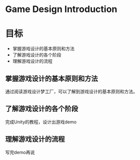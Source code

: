 # Game Design Introduction

# 目标

- 掌握游戏设计的基本原则和方法
- 了解游戏设计的各个阶段
- 理解游戏设计的流程

## 掌握游戏设计的基本原则和方法

通过阅读游戏设计梦工厂，可以了解到游戏设计的基本原则和方法。

## 了解游戏设计的各个阶段

完成Unity的教程，设计出游戏demo

## 理解游戏设计的流程

写完demo再说

